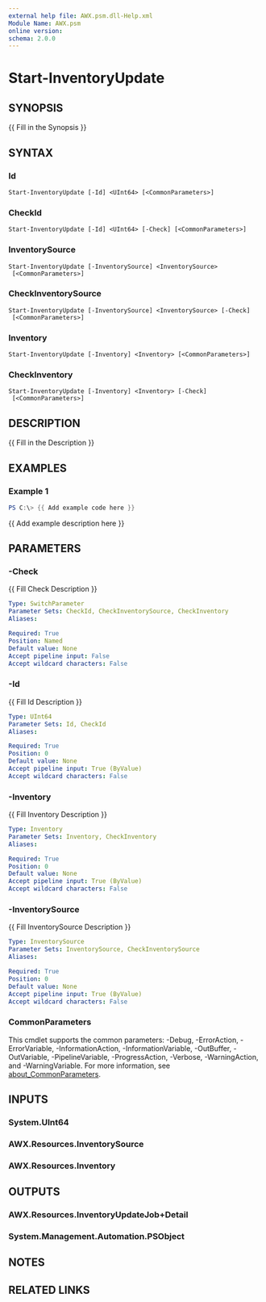 ```yaml
---
external help file: AWX.psm.dll-Help.xml
Module Name: AWX.psm
online version:
schema: 2.0.0
---
```


# Start-InventoryUpdate

## SYNOPSIS
{{ Fill in the Synopsis }}

## SYNTAX

### Id
```
Start-InventoryUpdate [-Id] <UInt64> [<CommonParameters>]
```

### CheckId
```
Start-InventoryUpdate [-Id] <UInt64> [-Check] [<CommonParameters>]
```

### InventorySource
```
Start-InventoryUpdate [-InventorySource] <InventorySource>
 [<CommonParameters>]
```

### CheckInventorySource
```
Start-InventoryUpdate [-InventorySource] <InventorySource> [-Check]
 [<CommonParameters>]
```

### Inventory
```
Start-InventoryUpdate [-Inventory] <Inventory> [<CommonParameters>]
```

### CheckInventory
```
Start-InventoryUpdate [-Inventory] <Inventory> [-Check]
 [<CommonParameters>]
```

## DESCRIPTION
{{ Fill in the Description }}

## EXAMPLES

### Example 1
```powershell
PS C:\> {{ Add example code here }}
```

{{ Add example description here }}

## PARAMETERS

### -Check
{{ Fill Check Description }}

```yaml
Type: SwitchParameter
Parameter Sets: CheckId, CheckInventorySource, CheckInventory
Aliases:

Required: True
Position: Named
Default value: None
Accept pipeline input: False
Accept wildcard characters: False
```

### -Id
{{ Fill Id Description }}

```yaml
Type: UInt64
Parameter Sets: Id, CheckId
Aliases:

Required: True
Position: 0
Default value: None
Accept pipeline input: True (ByValue)
Accept wildcard characters: False
```

### -Inventory
{{ Fill Inventory Description }}

```yaml
Type: Inventory
Parameter Sets: Inventory, CheckInventory
Aliases:

Required: True
Position: 0
Default value: None
Accept pipeline input: True (ByValue)
Accept wildcard characters: False
```

### -InventorySource
{{ Fill InventorySource Description }}

```yaml
Type: InventorySource
Parameter Sets: InventorySource, CheckInventorySource
Aliases:

Required: True
Position: 0
Default value: None
Accept pipeline input: True (ByValue)
Accept wildcard characters: False
```

### CommonParameters
This cmdlet supports the common parameters: -Debug, -ErrorAction, -ErrorVariable, -InformationAction, -InformationVariable, -OutBuffer, -OutVariable, -PipelineVariable, -ProgressAction, -Verbose, -WarningAction, and -WarningVariable. For more information, see [about_CommonParameters](http://go.microsoft.com/fwlink/?LinkID=113216).

## INPUTS

### System.UInt64
### AWX.Resources.InventorySource
### AWX.Resources.Inventory
## OUTPUTS

### AWX.Resources.InventoryUpdateJob+Detail
### System.Management.Automation.PSObject
## NOTES

## RELATED LINKS
